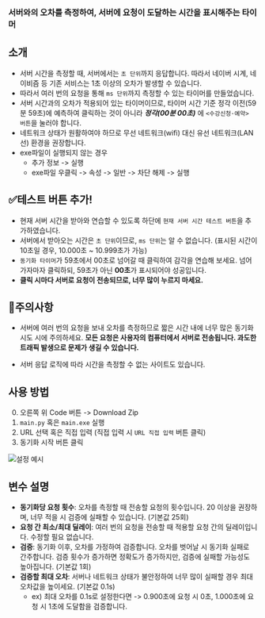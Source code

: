 ### 서버와의 오차를 측정하여, 서버에 요청이 도달하는 시간을 표시해주는 타이머

## 소개
- 서버 시간을 측정할 때, 서버에서는 `초 단위`까지 응답합니다. 따라서 네이버 시계, 네이비즘 등 기존 서비스는 1초 이상의 오차가 발생할 수 있습니다.
- 따라서 여러 번의 요청을 통해 `ms 단위`까지 측정할 수 있는 타이머를 만들었습니다.
- 서버 시간과의 오차가 적용되어 있는 타이머이므로, 타이머 시간 기준 정각 이전(59분 59초)에 예측하여 클릭하는 것이 아니라 ***정각(00분 00초)*** 에 `<수강신청·예약> 버튼`을 눌러야 합니다.
- 네트워크 상태가 원활하여야 하므로 무선 네트워크(wifi) 대신 유선 네트워크(LAN선) 환경을 권장합니다.
- exe파일이 실행되지 않는 경우
  - 추가 정보 -> 실행
  - exe파일 우클릭 -> 속성 -> 일반 -> 차단 해제 -> 실행

## ✅테스트 버튼 추가!
- 현재 서버 시간을 받아와 연습할 수 있도록 하단에 `현재 서버 시간 테스트 버튼`을 추가하였습니다.
- 서버에서 받아오는 시간은 `초 단위`이므로, `ms 단위`는 알 수 없습니다. (표시된 시간이 10초일 경우, 10.000초 ~ 10.999초가 가능)
- `동기화 타이머`가 59초에서 00초로 넘어갈 때 클릭하여 감각을 연습해 보세요. 넘어가자마자 클릭하되, 59초가 아닌 **00초**가 표시되어야 성공입니다.
- **클릭 시마다 서버로 요청이 전송되므로, 너무 많이 누르지 마세요.**

## 🚫주의사항
- 서버에 여러 번의 요청을 보내 오차를 측정하므로 짧은 시간 내에 너무 많은 동기화 시도 시에 주의하세요. **모든 요청은 사용자의 컴퓨터에서 서버로 전송됩니다. 과도한 트래픽 발생으로 문제가 생길 수 있습니다.**


- 서버 응답 로직에 따라 시간을 측정할 수 없는 사이트도 있습니다.

## 사용 방법

0. 오른쪽 위 Code 버튼 -> Download Zip
1. `main.py` 혹은 `main.exe` 실행
2. URL 선택 혹은 직접 입력 (직접 입력 시 `URL 직접 입력` 버튼 클릭)
3. 동기화 시작 버튼 클릭

![설정 예시](images/main.png)

## 변수 설명
- **동기화당 요청 횟수**: 오차를 측정할 때 전송할 요청의 횟수입니다. 20 이상을 권장하며, 너무 적을 시 검증에 실패할 수 있습니다. (기본값 25회)
- **요청 간 최소/최대 딜레이**: 여러 번의 요청을 전송할 때 적용할 요청 간의 딜레이입니다. 수정할 필요 없습니다.
- **검증**: 동기화 이후, 오차를 가정하여 검증합니다. 오차를 벗어날 시 동기화 실패로 간주합니다. 검증 횟수가 증가하면 정확도가 증가하지만, 검증에 실패할 가능성도 높아집니다. (기본값 1회) 
- **검증할 최대 오차**: 서버나 네트워크 상태가 불안정하여 너무 많이 실패할 경우 최대 오차값을 높이세요. (기본값 0.1s) 
  - ex) 최대 오차를 0.1s로 설정한다면 -> 0.900초에 요청 시 0초, 1.000초에 요청 시 1초에 도달함을 검증합니다.
